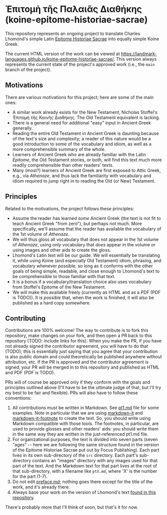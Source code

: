 # Ἐπιτομὴ τῆς Παλαιᾶς Διαθήκης (koine-epitome-historiae-sacrae)

This repository represents an ongoing project to translate Charles Lhomond's simple Latin [Epitome Historiae Sacrae](./doc/epitome_historia_sacrae.pdf) into equally simple Koine Greek.

The current HTML version of the work can be viewed at https://landmark-languages.github.io/koine-epitome-historiae-sacrae/. This version always represents the current state of the project's approved work (i.e., the `main` branch of the project).

## Motivations

There are various motivations for this project; here are some of the main ones:

- A similar work already exists for the New Testament, Nicholas Stoffel's Ἐπιτομὴ τῆς Καινῆς Διαθήκης. The Old Testament equivalent is lacking.
- There is a general need for additional "easy" input in Ancient Greek generally.
- Reading the entire Old Testament in Ancient Greek is daunting because of the text's size and complexity; a reader of this nature would be a good introduction to some of the vocabulary and idiom, as well as a more comprehensible summary of the whole.
- Learners of Ancient Greek who are already familiar with the Latin _Epitome_, the Old Testament stories, or both, will find this text much more readily comprehensible than other readers' texts.
- Many (most?) learners of Ancient Greek are first exposed to Attic Greek, e.g., via _Athenaze_, and thus lack the familiarity with vocabulary and idiom required to jump right in to reading the Old (or New) Testament.

## Principles

Related to the motivations, the project follows these principles:

- Assume the reader has learned _some_ Ancient Greek (the text is not fit to teach Ancient Greek "from zero"), but perhaps not much. More specifically, we'll assume that the reader has available the vocabulary of the 1st volume of _Athenaze_.
- We will thus gloss all vocabulary that does not appear in the 1st volume of _Athenaze_, using only vocabulary that _does_ appear in the volume _or_ using images and other aids to create the gloss.
- Lhomond's Latin text will be our guide. We will essentially be translating it, while using Koine (and especially Old Testament) idiom, phrasing, and vocabulary whenever possible, so long as it conforms with the other goals of being simple, readable, and close enough to Lhomond's text to be comprehensible to those familiar with that text.
- It is a bonus if a vocabulary/translation choice also uses vocabulary from Stoffel's Epitome of the New Testament.
- We will make this available freely (currently as HTML and as a PDF (PDF is TODO)). It is _possible_ that, when the work is finished, it will also be published as a hard copy somewhere.

## Contributing

Contributions are 100% welcome! The way to contribute is to fork this repository, make changes on your fork, and then open a PR back to this repository (TODO: include links for this). When you make the PR, if you have not already signed the contributor agreement, you will have to do that (TODO); this is essentially just saying that you agree that your contribution is also public domain and could theoretically be published anywhere without attribution, etc. If the PR is approved and the contributor agreement is signed, your PR will be merged in to this repository and published as HTML and PDF (PDF is TODO).

PRs will of course be approved only if they conform with the goals and principles outlined above (I'll have to be the ultimate judge of that, but I'll try my best to be fair and flexible). PRs will also have to follow these conventions:

1. All contributions must be written in Markdown. See [pt1.md](./src/pt1/pt1.md) file for some examples. Note in particular that we are using [markdown-it](TODOLINK) and [markdown-it-footnote](TODOLINK) to create the text. So, you should write using Markdown compatible with those tools. The footnotes, in particular, are used to provide glosses and other readers' aids: you should write them in the same way they are written in the just-referenced pt1.md file.
2. For organizational purposes, the text is divided into seven parts (seven "ages" -- here we are following the same structure found in the version of the Epitome Historiae Sacrae put out by Focus Publishing). Each part lives in its own sub-directory of the `src` directory. Each part's sub-directory contains an "images" directory with any images used for that part of the text. And the Markdown text for that part lives at the root of that sub-directory, with a filename like `ptX.md`, where 'X' is the number for the part (1-7).
3. Do not edit [preface.md](./src/preface.md); nothing goes there except for the title of the work, and it's already there.
4. Always base your work on the version of Lhomond's text [found in this repository](./doc/epitome_historia_sacrae.pdf).

There's probably more that I'll think of soon, but that's it for now.
